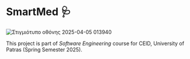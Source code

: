   # SmartMed 🩺

![Στιγμιότυπο οθόνης 2025-04-05 013940](https://github.com/user-attachments/assets/1580ec2c-398d-4580-894b-fb8dc06ac170)

This project is part of *Software Engineering* course for CEID, University of Patras (Spring Semester 2025). 

